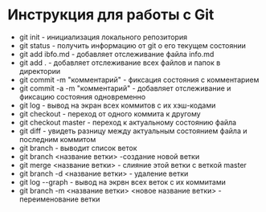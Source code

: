 # Инструкция  для работы с Git

* git init - инициализация локального репозитория
* git status - получить информацию от git о его текущем состоянии
* git add ibfo.md - добавляет отслеживание файла info.md
* git add . - добавляет отслеживание всех  файлов и папок в директории
* git commit -m "комментарий" - фиксация состояния с комментарием
* git commit -a -m "комментарий" - добавляет отслеживание и фиксацию состояния одновременно
* git log - вывод на экран всех коммитов с их хэш-кодами
* git checkout - переход от одного коммита к другому
* git checkout master - переход к актуальному состоянию файла
* git diff - увидеть разницу между актуальным состоянием файла и последним коммитом
* git branch - выводит список веток
* git branch <название ветки> -создание новой ветки
* git merge <название ветки> - слияние этой ветки с веткой master
* git branch -d <название ветки> - удаление ветки
* git log --graph - вывод на экрвн всех веток с их коммитами
* git branch -m <название ветки> <новое название ветки> - переименование ветки 

